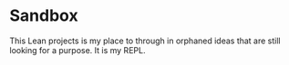 # Sandbox

This Lean projects is my place to through in orphaned ideas that are still
looking for a purpose.
It is my REPL.

